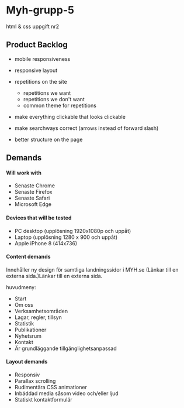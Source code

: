 # Myh-grupp-5
html &amp; css uppgift nr2


## Product Backlog

- mobile responsiveness
- responsive layout
- repetitions on the site 
  - repetitions we want
  - repetitions we don't want
  - common theme for repetitions
- make everything clickable that looks clickable
- make searchways correct (arrows instead of forward slash)

- better structure on the page

## Demands

#### Will work with
- Senaste Chrome
- Senaste Firefox
- Senaste Safari
- Microsoft Edge

#### Devices that will be tested
- PC desktop (upplösning 1920x1080p och uppåt)
- Laptop (upplösning 1280 x 900 och uppåt)
- Apple iPhone 8 (414x736)

#### Content demands
Innehåller ny design för samtliga landningssidor i MYH.se (Länkar till en externa sida.)Länkar till en externa sida.

huvudmeny:

- Start
- Om oss
- Verksamhetsområden
- Lagar, regler, tillsyn
- Statistik
- Publikationer
- Nyhetsrum
- Kontakt
- Är grundläggande tillgänglighetsanpassad

#### Layout demands
- Responsiv
- Parallax scrolling
- Rudimentära CSS animationer
- Inbäddad media såsom video och/eller ljud
- Statiskt kontaktformulär
